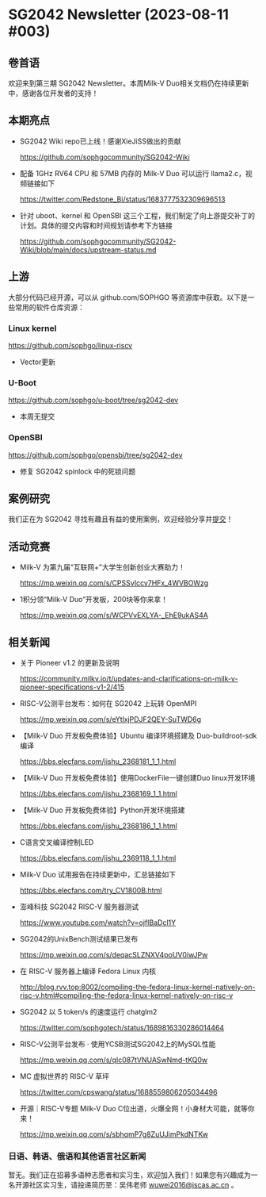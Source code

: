 # SG2042 Newsletter (2023-08-11 #003)

## 卷首语

欢迎来到第三期 SG2042 Newsletter。本周Milk-V Duo相关文档仍在持续更新中，感谢各位开发者的支持！

## 本期亮点

+ SG2042 Wiki repo已上线！感谢XieJiSS做出的贡献

  https://github.com/sophgocommunity/SG2042-Wiki

+ 配备 1GHz RV64 CPU 和 57MB 内存的 Milk-V Duo 可以运行 llama2.c，视频链接如下

  https://twitter.com/Redstone_Bi/status/1683777532309696513

+ 针对 uboot、kernel 和 OpenSBI 这三个工程，我们制定了向上游提交补丁的计划。具体的提交内容和时间规划请参考下方链接

  https://github.com/sophgocommunity/SG2042-Wiki/blob/main/docs/upstream-status.md

## 上游

大部分代码已经开源，可以从 github.com/SOPHGO 等资源库中获取。以下是一些常用的软件仓库资源：

### Linux kernel

https://github.com/sophgo/linux-riscv

- Vector更新

### U-Boot

https://github.com/sophgo/u-boot/tree/sg2042-dev

+ 本周无提交

### OpenSBI

https://github.com/sophgo/opensbi/tree/sg2042-dev 

+ 修复 SG2042 spinlock 中的死锁问题

## 案例研究

我们正在为 SG2042 寻找有趣且有益的使用案例，欢迎经验分享并[提交](https://github.com/sophgocommunity/SG2042-Newsletter)！

## 活动竞赛

+ Milk-V 为第九届“互联网+”大学生创新创业大赛助力！

  https://mp.weixin.qq.com/s/CPSSvIccv7HFx_4WVBOWzg

+ 1积分领“Milk-V Duo”开发板，200块等你来拿！

  https://mp.weixin.qq.com/s/WCPVvEXLYA-_EhE9ukAS4A

## 相关新闻

+ 关于 Pioneer v1.2 的更新及说明

  https://community.milkv.io/t/updates-and-clarifications-on-milk-v-pioneer-specifications-v1-2/415

+ RISC-V公测平台发布：如何在 SG2042 上玩转 OpenMPI

  https://mp.weixin.qq.com/s/eYtlxjPDJF2QEY-SuTWD6g

+ 【Milk-V Duo 开发板免费体验】Ubuntu 编译环境搭建及 Duo-buildroot-sdk 编译

  https://bbs.elecfans.com/jishu_2368181_1_1.html

+ 【Milk-V Duo 开发板免费体验】使用DockerFile一键创建Duo linux开发环境

  https://bbs.elecfans.com/jishu_2368169_1_1.html

+ 【Milk-V Duo 开发板免费体验】Python开发环境搭建

  https://bbs.elecfans.com/jishu_2368186_1_1.html

+ C语言交叉编译控制LED

  https://bbs.elecfans.com/jishu_2369118_1_1.html

+ Milk-V Duo 试用报告在持续更新中，汇总链接如下

  https://bbs.elecfans.com/try_CV1800B.html

+ 澎峰科技 SG2042 RISC-V 服务器测试

  https://www.youtube.com/watch?v=ojfIBaDcl1Y

+ SG2042的UnixBench测试结果已发布

  https://mp.weixin.qq.com/s/deqacSLZNXV4poUV0iwJPw

+ 在 RISC-V 服务器上编译 Fedora Linux 内核

  http://blog.rvv.top:8002/compiling-the-fedora-linux-kernel-natively-on-risc-v.html#compiling-the-fedora-linux-kernel-natively-on-risc-v

+ SG2042 以 5 token/s 的速度运行 chatglm2

  https://twitter.com/sophgotech/status/1689816330286014464
 
+ RISC-V公测平台发布 · 使用YCSB测试SG2042上的MySQL性能

  https://mp.weixin.qq.com/s/qIc087tVNUASwNmd-tKQ0w

+ MC 虚拟世界的 RISC-V 草坪

  https://twitter.com/cpswang/status/1688559806205034496
    
+ 开源｜RISC-V专题 Milk-V Duo C位出道，火爆全网！小身材大可能，就等你来！

  https://mp.weixin.qq.com/s/sbhqmP7g8ZuUJimPkdNTKw

### 日语、韩语、俄语和其他语言社区新闻

暂无。我们正在招募多语种志愿者和实习生，欢迎加入我们！如果您有兴趣成为一名开源社区实习生，请投递简历至：吴伟老师 [wuwei2016@iscas.ac.cn](mailto:wuwei2016@iscas.ac.cn) 。
